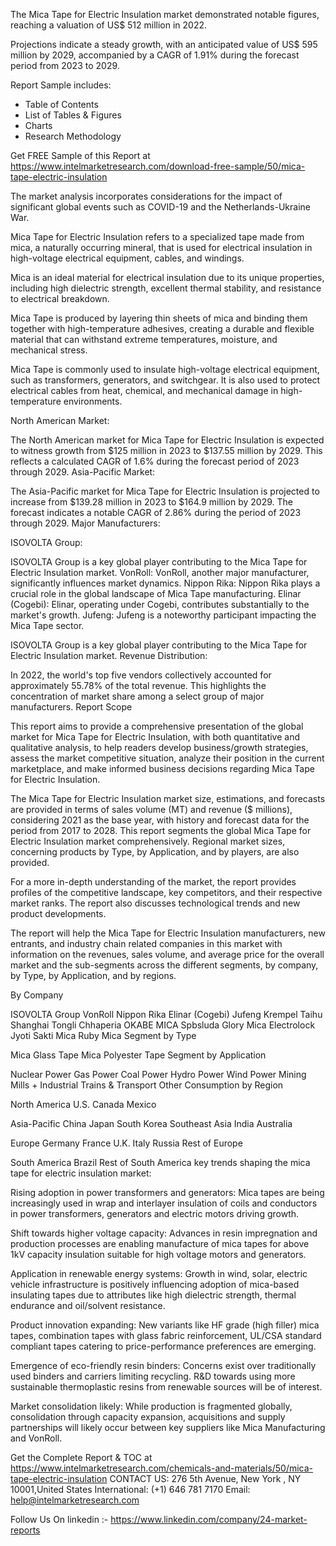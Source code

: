 The Mica Tape for Electric Insulation market demonstrated notable figures, reaching a valuation of US$ 512 million in 2022.



Projections indicate a steady growth, with an anticipated value of US$ 595 million by 2029, accompanied by a CAGR of 1.91% during the forecast period from 2023 to 2029.

Report Sample includes:
- Table of Contents
- List of Tables & Figures
- Charts
- Research Methodology

Get FREE Sample of this Report at https://www.intelmarketresearch.com/download-free-sample/50/mica-tape-electric-insulation




The market analysis incorporates considerations for the impact of significant global events such as COVID-19 and the Netherlands-Ukraine War.



Mica Tape for Electric Insulation refers to a specialized tape made from mica, a naturally occurring mineral, that is used for electrical insulation in high-voltage electrical equipment, cables, and windings.

Mica is an ideal material for electrical insulation due to its unique properties, including high dielectric strength, excellent thermal stability, and resistance to electrical breakdown.



Mica Tape is produced by layering thin sheets of mica and binding them together with high-temperature adhesives, creating a durable and flexible material that can withstand extreme temperatures, moisture, and mechanical stress.



Mica Tape is commonly used to insulate high-voltage electrical equipment, such as transformers, generators, and switchgear. It is also used to protect electrical cables from heat, chemical, and mechanical damage in high-temperature environments.

North American Market:



The North American market for Mica Tape for Electric Insulation is expected to witness growth from $125 million in 2023 to $137.55 million by 2029.
This reflects a calculated CAGR of 1.6% during the forecast period of 2023 through 2029.
Asia-Pacific Market:



The Asia-Pacific market for Mica Tape for Electric Insulation is projected to increase from $139.28 million in 2023 to $164.9 million by 2029.
The forecast indicates a notable CAGR of 2.86% during the period of 2023 through 2029.
Major Manufacturers:



ISOVOLTA Group:


ISOVOLTA Group is a key global player contributing to the Mica Tape for Electric Insulation market.
VonRoll:
VonRoll, another major manufacturer, significantly influences market dynamics.
Nippon Rika:
Nippon Rika plays a crucial role in the global landscape of Mica Tape manufacturing.
Elinar (Cogebi):
Elinar, operating under Cogebi, contributes substantially to the market's growth.
Jufeng:
Jufeng is a noteworthy participant impacting the Mica Tape sector.


ISOVOLTA Group is a key global player contributing to the Mica Tape for Electric Insulation market.
Revenue Distribution:



In 2022, the world's top five vendors collectively accounted for approximately 55.78% of the total revenue.
This highlights the concentration of market share among a select group of major manufacturers.
Report Scope



This report aims to provide a comprehensive presentation of the global market for Mica Tape for Electric Insulation, with both quantitative and qualitative analysis, to help readers develop business/growth strategies, assess the market competitive situation, analyze their position in the current marketplace, and make informed business decisions regarding Mica Tape for Electric Insulation.



The Mica Tape for Electric Insulation market size, estimations, and forecasts are provided in terms of sales volume (MT) and revenue ($ millions), considering 2021 as the base year, with history and forecast data for the period from 2017 to 2028. This report segments the global Mica Tape for Electric Insulation market comprehensively. Regional market sizes, concerning products by Type, by Application, and by players, are also provided.



For a more in-depth understanding of the market, the report provides profiles of the competitive landscape, key competitors, and their respective market ranks. The report also discusses technological trends and new product developments.



The report will help the Mica Tape for Electric Insulation manufacturers, new entrants, and industry chain related companies in this market with information on the revenues, sales volume, and average price for the overall market and the sub-segments across the different segments, by company, by Type, by Application, and by regions.

By Company



ISOVOLTA Group
VonRoll
Nippon Rika
Elinar (Cogebi)
Jufeng
Krempel
Taihu
Shanghai Tongli
Chhaperia
OKABE MICA
Spbsluda
Glory Mica
Electrolock
Jyoti
Sakti Mica
Ruby Mica
Segment by Type



Mica Glass Tape
Mica Polyester Tape
Segment by Application



Nuclear Power
Gas Power
Coal Power
Hydro Power
Wind Power
Mining
Mills + Industrial
Trains & Transport
Other
Consumption by Region



North America
U.S.
Canada
Mexico


Asia-Pacific
China
Japan
South Korea
Southeast Asia
India
Australia


Europe
Germany
France
U.K.
Italy
Russia
Rest of Europe


South America
Brazil
Rest of South America
key trends shaping the mica tape for electric insulation market:



Rising adoption in power transformers and generators: Mica tapes are being increasingly used in wrap and interlayer insulation of coils and conductors in power transformers, generators and electric motors driving growth.

Shift towards higher voltage capacity: Advances in resin impregnation and production processes are enabling manufacture of mica tapes for above 1kV capacity insulation suitable for high voltage motors and generators.

Application in renewable energy systems: Growth in wind, solar, electric vehicle infrastructure is positively influencing adoption of mica-based insulating tapes due to attributes like high dielectric strength, thermal endurance and oil/solvent resistance.

Product innovation expanding: New variants like HF grade (high filler) mica tapes, combination tapes with glass fabric reinforcement, UL/CSA standard compliant tapes catering to price-performance preferences are emerging.

Emergence of eco-friendly resin binders: Concerns exist over traditionally used binders and carriers limiting recycling. R&D towards using more sustainable thermoplastic resins from renewable sources will be of interest.

Market consolidation likely: While production is fragmented globally, consolidation through capacity expansion, acquisitions and supply partnerships will likely occur between key suppliers like Mica Manufacturing and VonRoll.

Get the Complete Report & TOC at https://www.intelmarketresearch.com/chemicals-and-materials/50/mica-tape-electric-insulation
CONTACT US:
276 5th Avenue, New York , NY 10001,United States
International: (+1) 646 781 7170
Email: help@intelmarketresearch.com

Follow Us On linkedin :- https://www.linkedin.com/company/24-market-reports
